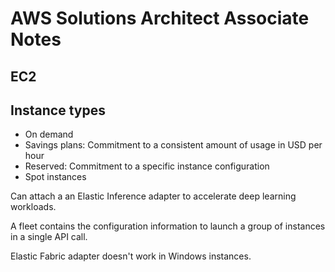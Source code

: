 # AWS Solutions Architect Associate Notes

## EC2

## Instance types

- On demand
- Savings plans: Commitment to a consistent amount of usage in USD per hour
- Reserved: Commitment to a specific instance configuration
- Spot instances

Can attach a an Elastic Inference adapter to accelerate deep learning workloads.

A fleet contains the configuration information to launch a group of instances in a single API call.

Elastic Fabric adapter doesn't work in Windows instances.

